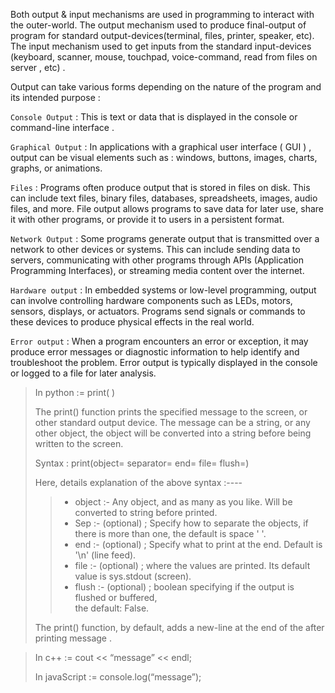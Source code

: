 
Both output & input mechanisms are used in programming to interact with the outer-world. The output mechanism 
used to produce final-output of program for standard output-devices(terminal, files, printer, speaker, etc).
The input mechanism used to get inputs from the standard input-devices (keyboard, scanner, mouse, touchpad, voice-command, read from files on server , etc) .

Output can take various forms depending on the nature of the program and its intended purpose : 

`Console Output`     : This is text or data that is displayed in the console or 
                         command-line interface . 

`Graphical Output`   : In applications with a graphical user interface ( GUI ) , output can be visual elements 
                         such as :  windows, buttons, images, charts, graphs, or animations. 

`Files`              : Programs often produce output that is stored in files on disk. This can include text files, 
                         binary files, databases, spreadsheets, images, audio files, and more. File output allows programs to save data for later use, share it with other programs, or provide it to users in a persistent format.

`Network Output`     : Some programs generate output that is transmitted over a network to other devices or systems. 
                         This can include sending data to servers, communicating with other programs through APIs (Application Programming Interfaces), or streaming media content over the internet.

`Hardware output`    : In embedded systems or low-level programming, output can involve controlling hardware 
                         components  such as LEDs, motors, sensors, displays, or actuators. Programs send signals or commands to these devices to produce physical effects in the real world.

`Error output`       : When a program encounters an error or exception, it may produce error messages or 
                         diagnostic information to help identify and troubleshoot the problem. Error output is typically displayed in the console or logged to a file for later analysis.


> In python         := print( )
>
> The print() function prints the specified message to the screen, or other standard output device. 
> The message can be a string, or any other object, the object will be converted into a string before being written to the screen.
>
> Syntax : print(object= separator= end= file= flush=)
>
> Here, details explanation of the above syntax :----
>
>> - object      :- Any object, and as many as you like. Will be converted to string before printed. 
>> - Sep         :- (optional) ; Specify how to separate the objects, if there is more than one, 
            the default is space '   '. 
>> - end         :- (optional) ;  Specify what to print at the end. Default is '\n' (line feed). 
>> - file        :- (optional) ;  where the values are printed. Its default value 
            is sys.stdout (screen).  
>> - flush       :- (optional) ; boolean specifying if the output is flushed or buffered,  
            the default: False. 
>
> The print() function, by default, adds a new-line at the end of the after printing message . 


> In c++            := cout << “message” << endl; 
>
> In javaScript     := console.log(“message”); 




